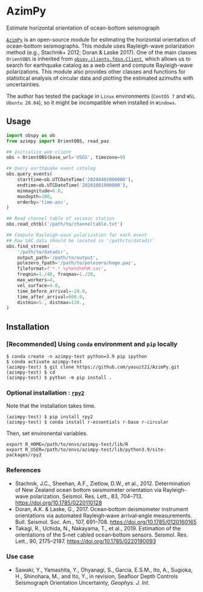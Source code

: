 # AzimPy
Estimate horizontal orientation of ocean-bottom seismograph

[`AzimPy`](https://github.com/yasuit21/AzimPy) is an open-source module for estimating the horizontal orientation of ocean-bottom seismographs. 
This module uses Rayleigh-wave polarization method (e.g., Stachnik+ 2012; Doran & Laske 2017). 
One of the main classes `OrientOBS` is inherited from [`obspy.clients.fdsn.Client`](https://docs.obspy.org/packages/autogen/obspy.clients.fdsn.client.Client.html), which allows us to search for earthquake catalog as a web client and compute Rayleigh-wave polarizations. 
This module also provides other classes and functions for statistical analysis of circular data and plotting the estimated azimuths with uncertainties.

The author has tested the package in `Linux` environments (`CentOS 7` and `WSL Ubuntu 20.04`), so it might be incompatible when installed in `Windows`.

## Usage

```python
import obspy as ob
from azimpy import OrientOBS, read_paz

## Initialize web client
obs = OrientOBS(base_url='USGS', timezone=9)

## Query earthquake event catalog
obs.query_events(
    starttime=ob.UTCDateTime('20200401000000'),
    endtime=ob.UTCDateTime('20201001000000'),
    minmagnitude=6.0,
    maxdepth=100,
    orderby='time-asc',
)

## Read channel table of seismic station
obs.read_chtbl('/path/to/channeltable.txt')

## Compute Rayleigh-wave polarization for each event
## Raw SAC data should be located in '/path/to/datadir'
obs.find_stream(
    '/path/to/datadir',
    output_path='/path/to/output',
    polezero_fpath='/path/to/polezero/hoge.paz',
    fileformat=f'*.*.%y%m%d%H%M.sac',
    freqmin=1./40, freqmax=1./20,
    max_workers=4,
    vel_surface=4.0,
    time_before_arrival=-20.0,
    time_after_arrival=600.0,
    distmin=5., distmax=120.,
)
```

## Installation

### [Recommended] Using `conda` environment and `pip` locally

```
$ conda create -n azimpy-test python=3.9 pip ipython
$ conda activate azimpy-test
(azimpy-test) $ git clone https://github.com/yasuit21/AzimPy.git
(azimpy-test) $ cd 
(azimpy-test) $ python -m pip install .
```

### Optional installation : [`rpy2`](https://rpy2.github.io/)

Note that the installation takes time.

```
(azimpy-test) $ pip install rpy2
(azimpy-test) $ conda install r-essentials r-base r-circular
```

Then, set environental variables.
```
export R_HOME=/path/to/envs/azimpy-test/lib/R
export R_USER=/path/to/envs/azimpy-test/lib/python3.9/site-packages/rpy2
```


### References
- Stachnik, J.C., Sheehan, A.F., Zietlow, D.W., et al., 2012. 
    Determination of New Zealand ocean bottom seismometer orientation 
    via Rayleigh-wave polarization. Seismol. Res. Lett., 83, 
    704–713. https://doi.org/10.1785/0220110128 
- Doran, A.K. & Laske, G., 2017. Ocean‐bottom deismometer 
    instrument orientations via automated Rayleigh‐wave 
    arrival‐angle measurements. Bull. Seismol. Soc. Am., 107, 
    691–708. https://doi.org/10.1785/0120160165 
- Takagi, R., Uchida, N., Nakayama, T., et al., 2019. 
    Estimation of the orientations of the S‐net cabled 
    ocean‐bottom sensors. Seismol. Res. Lett., 90, 
    2175–2187. https://doi.org/10.1785/0220190093 
    
### Use case
- Sawaki, Y., Yamashita, Y., Ohyanagi, S., Garcia, E.S.M., Ito, A., Sugioka, H., Shinohara, M.,
    and Ito, Y., in revision, Seafloor Depth Controls Seismograph Orientation Uncertainty, *Geophys. J. Int.*